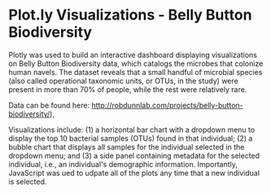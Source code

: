 # Plot.ly Visualizations - Belly Button Biodiversity


Plotly was used to  build an interactive dashboard displaying visualizations on Belly Button Biodiversity data, which catalogs the microbes that colonize human navels. The dataset reveals that a small handful of microbial species (also called operational taxonomic units, or OTUs, in the study) were present in more than 70% of people, while the rest were relatively rare.

Data can be found here: http://robdunnlab.com/projects/belly-button-biodiversity/),

Visualizations include: (1) a horizontal bar chart with a dropdown menu to display the top 10 bacterial samples (OTUs) found in that individual; (2) a bubble chart that displays all samples for the individual selected in the dropdown menu; and (3) a side panel containing metadata for the selected individual, i.e., an individual's demographic information. Importantly, JavaScript was ued to udpate all of the plots any time that a new individual is selected.